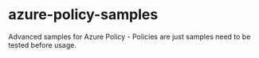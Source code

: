 # azure-policy-samples
Advanced samples for Azure Policy - Policies are just samples need to be tested before usage.